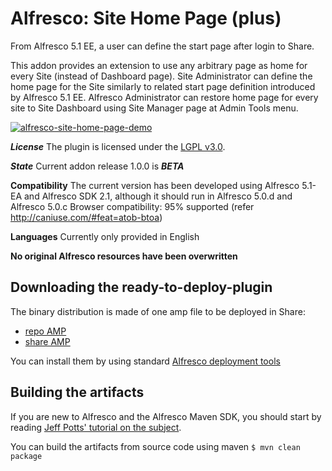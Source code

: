 Alfresco: Site Home Page (plus)
===============================
From Alfresco 5.1 EE, a user can define the start page after login to Share.

This addon provides an extension to use any arbitrary page as home for every Site (instead of Dashboard page). 
Site Administrator can define the home page for the Site similarly to related start page definition introduced by Alfresco 5.1 EE.
Alfresco Administrator can restore home page for every site to Site Dashboard using Site Manager page at Admin Tools menu.

[![alfresco-site-home-page-demo](https://cloud.githubusercontent.com/assets/1818300/10258849/6303c5e4-6962-11e5-997d-a0311d7035f5.png)](https://youtu.be/QJnRbZG-TPw)

***License***
The plugin is licensed under the [LGPL v3.0](http://www.gnu.org/licenses/lgpl-3.0.html). 

***State***
Current addon release 1.0.0 is ***BETA***

**Compatibility**
The current version has been developed using Alfresco 5.1-EA and Alfresco SDK 2.1, although it should run in Alfresco 5.0.d and Alfresco 5.0.c
Browser compatibility: 95% supported (refer http://caniuse.com/#feat=atob-btoa)

**Languages**
Currently only provided in English

**No original Alfresco resources have been overwritten**

Downloading the ready-to-deploy-plugin
--------------------------------------
The binary distribution is made of one amp file to be deployed in Share:

* [repo AMP](https://github.com/angelborroy/alfresco-site-home-page/releases/download/1.0.0/site-home-page-repo.amp)
* [share AMP](https://github.com/angelborroy/alfresco-site-home-page/releases/download/1.0.0/site-home-page-share.amp)

You can install them by using standard [Alfresco deployment tools](http://docs.alfresco.com/community/tasks/dev-extensions-tutorials-simple-module-install-amp.html)

Building the artifacts
----------------------
If you are new to Alfresco and the Alfresco Maven SDK, you should start by reading [Jeff Potts' tutorial on the subject](http://ecmarchitect.com/alfresco-developer-series-tutorials/maven-sdk/tutorial/tutorial.html).

You can build the artifacts from source code using maven
```$ mvn clean package```
